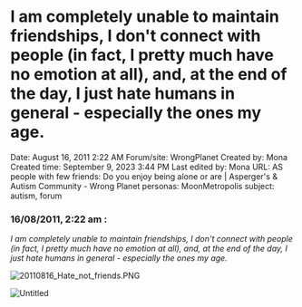 # I am completely unable to maintain friendships, I don't connect with people (in fact, I pretty much have no emotion at all), and, at the end of the day, I just hate humans in general - especially the ones my age.

Date: August 16, 2011 2:22 AM
Forum/site: WrongPlanet
Created by: Mona
Created time: September 9, 2023 3:44 PM
Last edited by: Mona
URL: AS people with few friends: Do you enjoy being alone or are | Asperger's & Autism Community - Wrong Planet
personas: MoonMetropolis
subject: autism, forum

### **16/08/2011, 2:22 am :**

*I am completely unable to maintain friendships, I don't connect with people (in fact, I pretty much have no emotion at all), and, at the end of the day, I just hate humans in general - especially the ones my age.*

![20110816_Hate_not_friends.PNG](../../../Joshua%E2%80%99s%20personas%20&%20victimes%2047f302c3ee7140169d02d7ecbb1b2b4c/Rushes%20Personas%2026f0f60550004a05bb97f11a02504bf4/Threads%20MoonMetropolis%20Wrong%20Planet%201218040f12ce4d4c88a7533017568e89/20110816_Hate_not_friends.png)

![Untitled](../../../Joshua%E2%80%99s%20personas%20&%20victimes%2047f302c3ee7140169d02d7ecbb1b2b4c/Rushes%20Personas%2026f0f60550004a05bb97f11a02504bf4/Threads%20MoonMetropolis%20Wrong%20Planet%201218040f12ce4d4c88a7533017568e89/Untitled%2016.png)